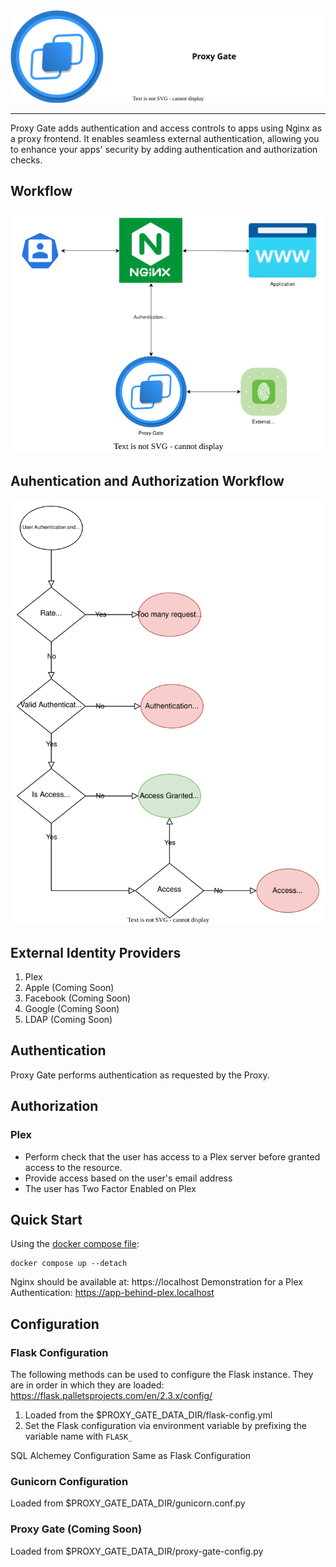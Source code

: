 <div align="center">
  <img src="./assets/proxy-gate-logo.svg">
</div>

---

Proxy Gate adds authentication and access controls to apps using Nginx as a proxy frontend. It enables seamless external authentication, allowing you to enhance your apps' security by adding authentication and authorization checks.

## Workflow

![enter image description here](./assets/proxy-gate-high-level-workflow.svg)

## Auhentication and Authorization Workflow

![Auhentication and Authorization Workflow](./assets/proxy-gate-authentication-and-authorization-workflow.svg)

## External Identity Providers

1. Plex
1. Apple (Coming Soon)
1. Facebook (Coming Soon)
1. Google (Coming Soon)
1. LDAP (Coming Soon)

## Authentication

Proxy Gate performs authentication as requested by the Proxy.

## Authorization

### Plex

- Perform check that the user has access to a Plex server before granted access to the resource.
- Provide access based on the user's email address
- The user has Two Factor Enabled on Plex

## Quick Start

Using the [docker compose file](./examples/docker-compose.yaml):

```
docker compose up --detach
```

Nginx should be available at: https://localhost
Demonstration for a Plex Authentication: https://app-behind-plex.localhost

## Configuration

### Flask Configuration

The following methods can be used to configure the Flask instance. They are in order in which they are loaded:
https://flask.palletsprojects.com/en/2.3.x/config/

1. Loaded from the $PROXY_GATE_DATA_DIR/flask-config.yml
1. Set the Flask configuration via environment variable by prefixing the variable name with `FLASK_`

SQL Alchemey Configuration
Same as Flask Configuration

### Gunicorn Configuration

Loaded from $PROXY_GATE_DATA_DIR/gunicorn.conf.py

### Proxy Gate (Coming Soon)

Loaded from $PROXY_GATE_DATA_DIR/proxy-gate-config.py
